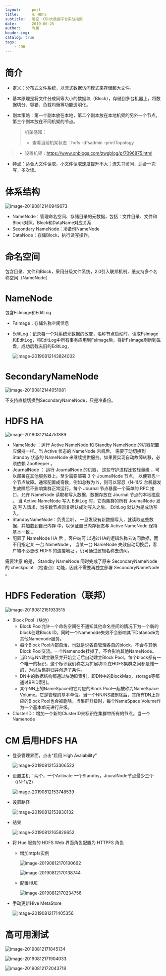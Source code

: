 ```yaml
---
layout:     post  
title:      4、HDFS    
subtitle:   笔记：CDH大数据平台实战指南 
date:       2019-06-25  
author:     岑晨  
header-img: 
catalog: true  
tags:  
    - CDH 
---
```

# 简介

- 定义：分布式文件系统，以流式数据访问模式来存储超大文件。

- 基本原理是将文件分成同等大小的数据块（Block），存储到多台机器上，将数据切分、容错、负载均衡等功能透明化。

- 副本策略：第一个副本放在本地，第二个副本放在本地机架的另外一个节点，第三个副本放在不同机架的节点。

  > 机架感知：
  >
  > - 查看当前机架状态：hdfs -dfsadmin -printTopology
> - 设置机架：https://www.cnblogs.com/zwgblog/p/7096875.html

- 特点：适合大文件读取，小文件读取速度提升不大；流失书访问，适合一次写，多次读。

# 体系结构 

![image-20190812140949673](/MyDoc/05_WorkSpace/oolong0616.github.io/image-20190812140949673.png)

- NameNode：管理命名空间、存储目录的元数据，包括：文件目录、文件和Block对照，Block和DataName对应关系
- Secondary NameNode：冷备份NameNode
- DataNode：存储Block，执行读写操作。

# 命名空间

包含目录、文件和Block，采用分级文件系统，2.0引入联邦机制，纸支持多个名称空间（NameNode）

# NameNode

包含FsImage和EditLog

- FsImage：存储名称空间信息

- EditLog：记录每一个对系统元数据的改变，名称节点启动时，读取FsImage和EditLog，将EditLog中所有事务应用到FsImage后，将新FsImage刷新到磁盘，成功后截去旧的EditLog，

  ![image-20190812143824002](/MyDoc/05_WorkSpace/oolong0616.github.io/img/image-20190812143824002.png)

# SecondaryNameNode 

![image-20190812144051081](/MyDoc/05_WorkSpace/oolong0616.github.io/img/image-20190812144051081.png)

不支持直接切换到SecondaryNameNode，只是冷备份。

# 	HDFS HA

![image-20190812144751889](/MyDoc/05_WorkSpace/oolong0616.github.io/img/image-20190812144751889.png)

- NameNode ：运行 Active NameNode 和 Standby NameNode 的机器配置应保持一样。当 Active 状态的 NameNode 宕机后， 需要于动切换到 Standby 状态的 NameNode 来继续提供服务。如果要实现自动故障转移，必须依赖 ZooKeeper 。
-  JournalNode  ： 运行 JournalNode 的机器， 这些守护进程比较轻量级 ，可以部署在其他服务器上。至少需要部署 3 个 JoumalNode 节点， 以便容忍一个节点故障。通常配置成奇数，例如总数为 N，则可以容忍（N-1)/2 台机器发生故障后不影响集群正常运行。每个 Journal 节点暴露一个简单的 RPC 接口，允许 NameNode 读取和写入数据，数据存放在
  Journal 节点的本地磁盘 。 当 Active NameNode 写入 EditLog 时，它向集群的所有 JoumalNode 发送
  写入请求，当多数节点回复确认成功写入之后， EditLog 就认为是成功写入。
-  StandbyNameNode：负责监听， 一旦发现有新数据写入，就读取这些数据，并加载到自己内存
  中，以保证自己内存状态与 Active NameNode 保持基本一致 。
- 配置了 NameNode HA 后 ，客户端可 以通过HA的逻辑名称去访问数据，而不用指定某
  一台 NameNode ， 当某一台 NameNode 失效自动切换后，客户端不必更改 HDFS 的连接地址 ，仍可通过逻辑名称去访问。

需要注意 的是， Standby NameNode 同时完成了原来 SecondaryNameNode 的 checkpoint （检查点）功能，因此不需要再独立部署 SecondaryNameNode 。

# HDFS Federation（联邦）

![image-20190812151933515](/MyDoc/05_WorkSpace/oolong0616.github.io/img/image-20190812151933515.png)

- Block Pool（块池）
  - Block Pool允许一个命名空间在不通知其他命名空间的情况下为一个新的block创建Block ID。同时一个Namenode失效不会影响其下Datanode为其他Namenode服务。
  - 每个Block Pool内部自治，也就是说各自管理各自的block，不会与其他Block Pool交流。一个Namenode挂掉了，不会影响其他NameNode。
  - 当DN与NN建立联系并开始会话后自动建立Block Pool。每个block都有一个唯一的标识，这个标识我们称之为扩展块ID,在HDFS集群之间都是惟一的，为以后集群归并创造了条件。
  - DN中的数据结构都通过块池ID索引，即DN中的BlockMap，storage等都通过BPID索引。
  - 某个NN上的NameSpace和它对应的Block Pool一起被称为NameSpace Volume。它是管理的基本单位。当一个NN/NS被删除后，其所有DN上对应的Block Pool也会被删除。当集群升级时，每个NameSpace Volume作为一个基本单元进行升级。
- ClusterID：增加一个新的ClusterID来标识在集群中所有的节点。当一个Namenode

# CM 启用HDFS HA

- 登录管理界面，点击“启用 High Avaiability”

  ![image-20190812153306522](/MyDoc/05_WorkSpace/oolong0616.github.io/img/image-20190812153306522.png)

- 设置主机：两个，一个Activate 一个Standby，JouralNode节点最少三个（(N-1)/2）

  ![image-20190812153748539](/MyDoc/05_WorkSpace/oolong0616.github.io/img/image-20190812153748539.png)

- 设置路径

  ![image-20190812153930132](/MyDoc/05_WorkSpace/oolong0616.github.io/img/image-20190812153930132.png)

- 结果

  ![image-20190812165829652](/MyDoc/05_WorkSpace/oolong0616.github.io/img/image-20190812165829652.png)

- 将 Hue 服务的 HDFS Web 界面角色配置为 HTTPFS 角色

  - 增加httpfs实例

    ![image-20190812170100662](/MyDoc/05_WorkSpace/oolong0616.github.io/img/image-20190812170100662.png)

    ![image-20190812170138744](/MyDoc/05_WorkSpace/oolong0616.github.io/img/image-20190812170138744.png)

  - 配置HUE

    ![image-20190812170234756](/MyDoc/05_WorkSpace/oolong0616.github.io/img/image-20190812170234756.png)

- 手动更新Hive MetaStore 

  ![image-20190812171405356](/MyDoc/05_WorkSpace/oolong0616.github.io/img/image-20190812171405356.png)

# 高可用测试

![image-20190812171845134](/MyDoc/05_WorkSpace/oolong0616.github.io/img/image-20190812171845134.png)

![image-20190812171904033](/MyDoc/05_WorkSpace/oolong0616.github.io/img/image-20190812171904033.png)

![image-20190812172043718](/MyDoc/05_WorkSpace/oolong0616.github.io/img/image-20190812172043718.png)